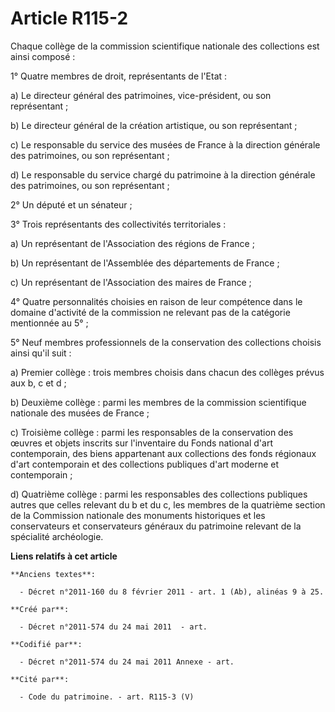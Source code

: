 # Article R115-2

Chaque collège de la commission scientifique nationale des collections est ainsi composé :

1° Quatre membres de droit, représentants de l'Etat :

a) Le directeur général des patrimoines, vice-président, ou son représentant ;

b) Le directeur général de la création artistique, ou son représentant ;

c) Le responsable du service des musées de France à la direction générale des patrimoines, ou son représentant ;

d) Le responsable du service chargé du patrimoine à la direction générale des patrimoines, ou son représentant ;

2° Un député et un sénateur ;

3° Trois représentants des collectivités territoriales :

a) Un représentant de l'Association des régions de France ;

b) Un représentant de l'Assemblée des départements de France ;

c) Un représentant de l'Association des maires de France ;

4° Quatre personnalités choisies en raison de leur compétence dans le domaine d'activité de la commission ne relevant pas de
la catégorie mentionnée au 5°  ;

5° Neuf membres professionnels de la conservation des collections choisis ainsi qu'il suit :

a) Premier collège : trois membres choisis dans chacun des collèges prévus aux b, c et d ;

b) Deuxième collège : parmi les membres de la commission scientifique nationale des musées de France ;

c) Troisième collège : parmi les responsables de la conservation des œuvres et objets inscrits sur l'inventaire du Fonds
national d'art contemporain, des biens appartenant aux collections des fonds régionaux d'art contemporain et des collections
publiques d'art moderne et contemporain ;

d) Quatrième collège : parmi les responsables des collections publiques autres que celles relevant du b et du c, les membres
de la quatrième section de la Commission nationale des monuments historiques et les conservateurs et conservateurs généraux
du patrimoine relevant de la spécialité archéologie.

**Liens relatifs à cet article**

	**Anciens textes**:

	  - Décret n°2011-160 du 8 février 2011 - art. 1 (Ab), alinéas 9 à 25.

	**Créé par**:

	  - Décret n°2011-574 du 24 mai 2011  - art.

	**Codifié par**:

	  - Décret n°2011-574 du 24 mai 2011 Annexe - art.

	**Cité par**:

	  - Code du patrimoine. - art. R115-3 (V)
